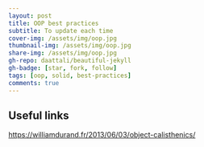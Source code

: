 ```yaml
---
layout: post
title: OOP best practices
subtitle: To update each time
cover-img: /assets/img/oop.jpg
thumbnail-img: /assets/img/oop.jpg
share-img: /assets/img/oop.jpg
gh-repo: daattali/beautiful-jekyll
gh-badge: [star, fork, follow]
tags: [oop, solid, best-practices]
comments: true
---
```


## Useful links

https://williamdurand.fr/2013/06/03/object-calisthenics/

